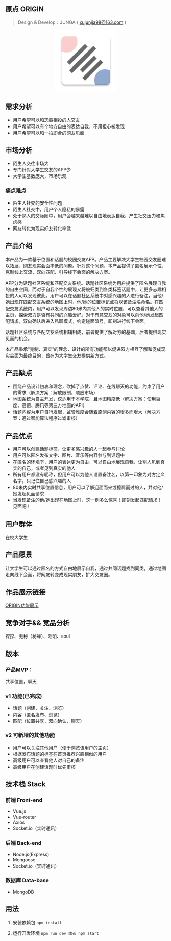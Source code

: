 ## 原点 ORIGIN
> Design & Develop：JUNGA ( xujunjia98@163.com )

<div align=center>

![logo](./src/client/assets/logo.png)

</div>

## 需求分析
- 用户希望可以和志趣相投的人交友
- 用户希望可以有个地方自由的表达自我，不用担心被发现
- 用户希望可以和一拍即合的网友见面

## 市场分析
- 陌生人交往市场大
- 专门针对大学生交友的APP少
- 大学生基数庞大，市场乐观

### 痛点难点
- 陌生人社交的安全性问题
- 陌生人社交中，用户个人隐私的暴露
- 处于熟人的交际圈中，用户会越来越难以自由地表达自我，产生社交压力和焦虑感
- 网友转化为现实好友转化率低

## 产品介绍
本产品为一款基于位置和话题的校园交友APP。产品主要解决大学生校园交友圈难以拓展、网友现实会面率低的问题。针对这个问题，本产品提供了匿名展示个性、克制线上交流、双向匹配、引导线下会面的解决方案。

APP分为话题社区系统和匹配交友系统。话题社区系统为用户提供了匿名展现自我的自由空间，而对于自我个性的展现又将被归类到各类标签话题中，让更多志趣相投的人可以发现彼此。用户可以在话题社区系统中对感兴趣的人进行备注，当他/她出现在匹配交友系统的地图上时，他/她的位置标记点将以该备注名命名。在匹配交友系统内，用户可以发现周边80米内其他人的实时位置，可以查看其他人的主页，探索双方是否有共同的兴趣爱好。对于有意交友的对象可以向他/她发起匹配请求，双向确认后进入私聊模式，约定碰面暗号，即刻进行线下会面。


话题社区系统与匹配交友系统相辅相成，前者提供了解对方的基础，后者提供现实见面的机会。


本产品秉承“克制、真实”的理念，设计的所有功能都以促进双方相互了解和促成现实会面为最终目的，旨在为大学生交友提供新方式。

## 产品缺点
- 围绕产品设计初衷和理念，砍掉了点赞、评论、在线聊天的功能，约束了用户的需求（解决方案：解放限制，顺应市场）
- 地图系统为自主开发，仅适用于本学院，且地图精度低（解决方案：使用百度、高德、腾讯等第三方地图的API）
- 话题内容为用户自行发起，监管难度会随着原创内容的增多而增大（解决方案：通过智能算法程序过滤审核）

## 产品优点
- 用户可以创建话题标签，让更多感兴趣的人一起参与讨论
- 用户可以匿名发布文字、图片、音乐等内容参与到话题中
- 在匿名的环境下，用户的表达更为自由，可以自由地展现自我，让别人见到真实的自己，或者见到真实的他人
- 所有用户都没有昵称，但用户可以为他人设置备注名，以第一印象为对方定义名字，只记住自己感兴趣的人
- 80米内实时共享位置信息，用户可以了解迎面而来或擦肩而过的人，并对他/她发起见面请求
- 当发现备注的他/她出现在地图上时，这一刻多么惊喜！即刻发起匹配请求！见面吧！

## 用户群体
在校大学生

## 产品愿景
让大学生可以通过匿名的方式自由地展示自我，通过共同话题找到同类，通过地图走向线下会面，将网友转变成现实朋友，扩大交友圈。

## 作品展示链接
[ORIGIN功能展示](https://v.youku.com/v_show/id_XNDE4MDY0NjQ4OA==.html?x=&sharefrom=android&sharekey=c2184bbc0fdfd336cfbd28d4cd8bd8764)

## 竞争对手&& 竞品分析
探探、无秘（秘蜂）、陌陌、soul

## 版本
### 产品MVP：
共享位置，聊天

### v1 功能(已完成)
- 话题（创建、关注、浏览）
- 内容（匿名发布、浏览）
- 匹配（位置共享，双向确认，聊天）

### v2 可新增的其他功能
- 用户可以关注其他用户（便于浏览该用户的主页）
- 根据发布话题的标签在首页推荐兴趣相似的用户
- 高级用户可以查看他人对自己的备注
- 高级用户在创建话题时优先审核

## 技术栈 Stack

### 前端 Front-end
- Vue.js
- Vue-router
- Axios
- Socket.io（实时通讯）

### 后端 Back-end
- Node.js(Express)
- Mongoose
- Socket.io（实时通讯）

### 数据库 Data-base
- MongoDB


## 用法

1. 安装依赖包
   `npm install`

2. 运行开发环境
   `npm run dev 或者 npm start` 


